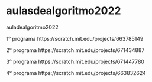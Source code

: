 # aulasdealgoritmo2022
auladealgoritmo2022
<p> 1° programa  https://scratch.mit.edu/projects/663785149 </p>
<p> 2° programa  https://scratch.mit.edu/projects/671434887 </p>
<p> 3° programa  https://scratch.mit.edu/projects/671447780 </p>
<P> 4° programa  https://scratch.mit.edu/projects/663832624 </p>
